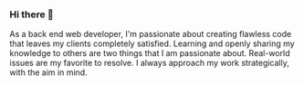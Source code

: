### Hi there 👋
As a back end web developer, I'm passionate about creating flawless code that leaves my clients completely satisfied. Learning and openly sharing my knowledge to others are two things that I am passionate about. Real-world issues are my favorite to resolve. I always approach my work strategically, with the aim in mind.

<!--
**MH-Bayzid/MH-Bayzid** is a ✨ _special_ ✨ repository because its `README.md` (this file) appears on your GitHub profile.

Here are some ideas to get you started:

- 🔭 I’m currently working on ...
- 🌱 I’m currently learning ...
- 👯 I’m looking to collaborate on ...
- 🤔 I’m looking for help with ...
- 💬 Ask me about ...
- 📫 How to reach me: ...
- 😄 Pronouns: ...
- ⚡ Fun fact: ...
-->
